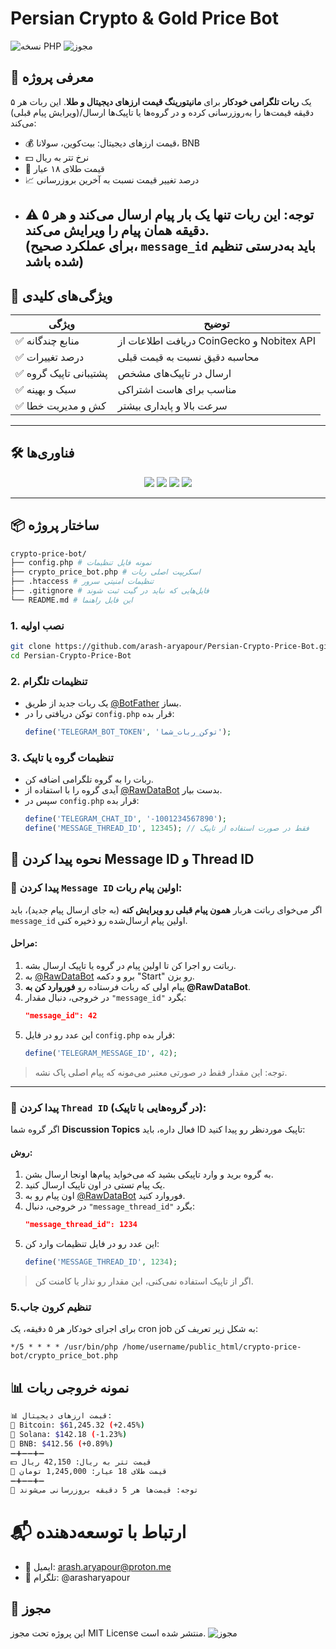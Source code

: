 # Persian Crypto & Gold Price Bot

![نسخه PHP](https://img.shields.io/badge/PHP-8.3%2B-blue.svg)
![مجوز](https://img.shields.io/badge/License-MIT-green.svg)


## 🌟 معرفی پروژه
یک **ربات تلگرامی خودکار** برای **مانیتورینگ قیمت ارزهای دیجیتال و طلا**. این ربات هر ۵ دقیقه قیمت‌ها را به‌روزرسانی کرده و در گروه‌ها یا تاپیک‌ها ارسال/(ویرایش پیام قبلی) می‌کند:

- 💰 قیمت ارزهای دیجیتال: بیت‌کوین، سولانا، BNB  
- 💵 نرخ تتر به ریال  
- 🏅 قیمت طلای ۱۸ عیار  
- 📈 درصد تغییر قیمت نسبت به آخرین بروزرسانی
- ⚠️ توجه: این ربات تنها یک بار پیام ارسال می‌کند و هر ۵ دقیقه همان پیام را ویرایش می‌کند.  
  (برای عملکرد صحیح، `message_id` باید به‌درستی تنظیم شده باشد)
  ---

## 🚀 ویژگی‌های کلیدی

| ویژگی | توضیح |
|-------|--------|
| ✅ منابع چندگانه | دریافت اطلاعات از CoinGecko و Nobitex API |
| ✅ درصد تغییرات | محاسبه دقیق نسبت به قیمت قبلی |
| ✅ پشتیبانی تاپیک گروه | ارسال در تاپیک‌های مشخص |
| ✅ سبک و بهینه | مناسب برای هاست اشتراکی |
| ✅ کش و مدیریت خطا | سرعت بالا و پایداری بیشتر |

---

## 🛠 فناوری‌ها

<p align="center">
  <img src="https://img.shields.io/badge/PHP-777BB4?style=for-the-badge&logo=php&logoColor=white">
  <img src="https://img.shields.io/badge/Telegram-2CA5E0?style=for-the-badge&logo=telegram&logoColor=white">
  <img src="https://img.shields.io/badge/CoinGecko-API-green?style=for-the-badge">
  <img src="https://img.shields.io/badge/Nobitex-API-orange?style=for-the-badge">
</p>

---

## 📦 ساختار پروژه
```bash
crypto-price-bot/
├── config.php # نمونه فایل تنظیمات
├── crypto_price_bot.php # اسکریپت اصلی ربات
├── .htaccess # تنظیمات امنیتی سرور
├── .gitignore # فایل‌هایی که نباید در گیت ثبت شوند
└── README.md # این فایل راهنما
```
### 1. نصب اولیه
```bash
git clone https://github.com/arash-aryapour/Persian-Crypto-Price-Bot.git
cd Persian-Crypto-Price-Bot
```

### 2. تنظیمات تلگرام
- یک ربات جدید از طریق [@BotFather](https://t.me/BotFather) بساز.
- توکن دریافتی را در `config.php` قرار بده:
  ```php
  define('TELEGRAM_BOT_TOKEN', 'توکن_ربات_شما');
  ```

### 3. تنظیمات گروه یا تاپیک
- ربات را به گروه تلگرامی اضافه کن.
- آیدی گروه را با استفاده از [@RawDataBot](https://t.me/RawDataBot) بدست بیار.
- سپس در `config.php` قرار بده:
  ```php
  define('TELEGRAM_CHAT_ID', '-1001234567890');
  define('MESSAGE_THREAD_ID', 12345); // فقط در صورت استفاده از تاپیک
  ```
## 🔎 نحوه پیدا کردن Message ID و Thread ID

### 🧷 پیدا کردن `Message ID` اولین پیام ربات:
اگر می‌خوای رباتت هربار **همون پیام قبلی رو ویرایش کنه** (به جای ارسال پیام جدید)، باید `message_id` اولین پیام ارسال‌شده رو ذخیره کنی.

#### مراحل:
1. رباتت رو اجرا کن تا اولین پیام در گروه یا تاپیک ارسال بشه.
2. به [@RawDataBot](https://t.me/RawDataBot) برو و دکمه "Start" رو بزن.
3. پیام اولی که ربات فرستاده رو **فوروارد کن به @RawDataBot**.
4. در خروجی، دنبال مقدار `"message_id"` بگرد:
   ```json
   "message_id": 42
   ```
5. این عدد رو در فایل `config.php` قرار بده:
   ```php
   define('TELEGRAM_MESSAGE_ID', 42);
   ```

> توجه: این مقدار فقط در صورتی معتبر می‌مونه که پیام اصلی پاک نشه.

---

### 🧵 پیدا کردن `Thread ID` (در گروه‌هایی با تاپیک):
اگر گروه شما **Discussion Topics** فعال داره، باید ID تاپیک موردنظر رو پیدا کنید:

#### روش:
1. به گروه برید و وارد تاپیکی بشید که می‌خواید پیام‌ها اونجا ارسال بشن.
2. یک پیام تستی در اون تاپیک ارسال کنید.
3. اون پیام رو به [@RawDataBot](https://t.me/RawDataBot) فوروارد کنید.
4. در خروجی، دنبال `"message_thread_id"` بگرد:
   ```json
   "message_thread_id": 1234
   ```
5. این عدد رو در فایل تنظیمات وارد کن:
   ```php
   define('MESSAGE_THREAD_ID', 1234);
   ```

> اگر از تاپیک استفاده نمی‌کنی، این مقدار رو نذار یا کامنت کن.


### 5.تنظیم کرون جاب
برای اجرای خودکار هر ۵ دقیقه، یک cron job به شکل زیر تعریف کن:
```cron
*/5 * * * * /usr/bin/php /home/username/public_html/crypto-price-bot/crypto_price_bot.php
```




## 📊 نمونه خروجی ربات
```bash
📊 قیمت ارزهای دیجیتال:
🔸 Bitcoin: $61,245.32 (+2.45%)
🔹 Solana: $142.18 (-1.23%)
🔸 BNB: $412.56 (+0.89%)
➖➕➖➖➕➖
💵 قیمت تتر به ریال: 42,150 ریال
🏅 قیمت طلای 18 عیار: 1,245,000 تومان
➖➕➖➖➕➖
🔺 توجه: قیمت‌ها هر 5 دقیقه بروزرسانی می‌شوند
```
# 📬 ارتباط با توسعه‌دهنده
- 📧 ایمیل: arash.aryapour@proton.me
- 📱 تلگرام: @arasharyapour



## 📜 مجوز
این پروژه تحت مجوز MIT License منتشر شده است. ![مجوز](https://img.shields.io/badge/License-MIT-green.svg)


